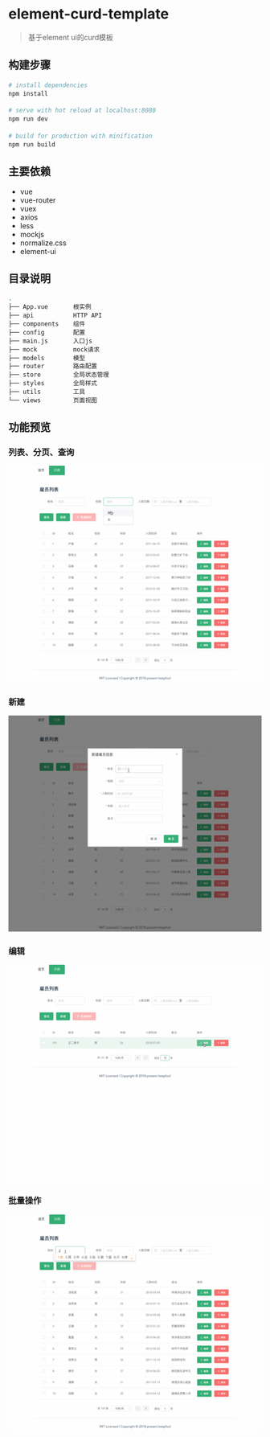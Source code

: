 # element-curd-template

> 基于element ui的curd模板

## 构建步骤

``` bash
# install dependencies
npm install

# serve with hot reload at localhost:8080
npm run dev

# build for production with minification
npm run build
```

## 主要依赖

- vue
- vue-router
- vuex
- axios
- less
- mockjs
- normalize.css
- element-ui

## 目录说明

```bash
.
├── App.vue       根实例
├── api           HTTP API
├── components    组件
├── config        配置
├── main.js       入口js
├── mock          mock请求
├── models        模型
├── router        路由配置
├── store         全局状态管理
├── styles        全局样式
├── utils         工具
└── views         页面视图
```

## 功能预览

### 列表、分页、查询

![list-pagination-query](https://raw.githubusercontent.com/keepfool/element-curd-template/master/docs/public/images/list-pagination-query.gif)

### 新建

![create](https://raw.githubusercontent.com/keepfool/element-curd-template/master/docs/public/images/create.gif)

### 编辑

![edit](https://raw.githubusercontent.com/keepfool/element-curd-template/master/docs/public/images/edit.gif)

### 批量操作

![batch-action](https://raw.githubusercontent.com/keepfool/element-curd-template/master/docs/public/images/batch-action.gif)

